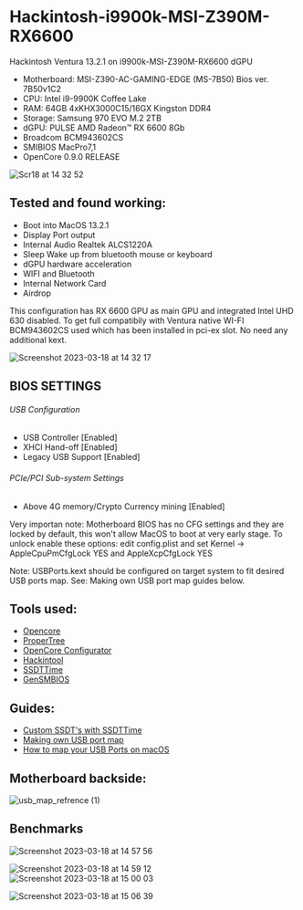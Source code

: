 # Hackintosh-i9900k-MSI-Z390M-RX6600
Hackintosh Ventura 13.2.1 on i9900k-MSI-Z390M-RX6600 dGPU


- Motherboard: MSI-Z390-AC-GAMING-EDGE (MS-7B50) Bios ver. 7B50v1C2
- CPU: Intel i9-9900K Coffee Lake  
- RAM: 64GB 4xKHX3000C15/16GX Kingston DDR4
- Storage: Samsung 970 EVO M.2 2TB  
- dGPU: PULSE AMD Radeon™ RX 6600 8Gb
- Broadcom BCM943602CS
- SMIBIOS MacPro7,1
- OpenCore 0.9.0 RELEASE



![Scr18 at 14 32 52](https://user-images.githubusercontent.com/7040503/226106431-2620d418-8a50-4db1-9529-4af5d2b9a527.png)

## Tested and found working:
- Boot into MacOS 13.2.1
- Display Port output
- Internal Audio Realtek ALCS1220A
- Sleep Wake up from bluetooth mouse or keyboard
- dGPU hardware acceleration
- WIFI and Bluetooth  
- Internal Network Card
- Airdrop

This configuration has RX 6600 GPU as main GPU and integrated Intel UHD 630 disabled. 
To get full compatibily with Ventura native WI-FI BCM943602CS used which has been installed in pci-ex slot. No need any additional kext.

![Screenshot 2023-03-18 at 14 32 17](https://user-images.githubusercontent.com/7040503/226106759-9b80bdb5-0877-4bf9-a69c-f2dc9afecfff.png)




## BIOS SETTINGS
###### USB Configuration
- USB Controller [Enabled]
- XHCI Hand-off [Enabled]
- Legacy USB Support [Enabled]

###### PCIe/PCI Sub-system Settings
- Above 4G memory/Crypto Currency mining [Enabled]

Very importan note: Motherboard BIOS has no CFG settings and they are locked by default, this won't allow MacOS to boot at very early stage. To unlock enable these options: edit config.plist and set Kernel -> AppleCpuPmCfgLock YES and AppleXcpCfgLock YES 


Note: USBPorts.kext should be configured on target system to fit desired USB ports map. See: Making own USB port map guides below.



## Tools used:
- [Opencore](https://dortania.github.io/OpenCore-Install-Guide/) 
- [ProperTree](https://github.com/corpnewt/ProperTree)
- [OpenCore Configurator](https://mackie100projects.altervista.org/download-opencore-configurator/)
- [Hackintool](https://github.com/headkaze/Hackintool)
- [SSDTTime](https://github.com/corpnewt/SSDTTime)
- [GenSMBIOS](https://github.com/corpnewt/GenSMBIOS)

## Guides:
- [Custom SSDT's with SSDTTime](https://www.tonymacx86.com/threads/custom-ssdts-using-corpnewts-ssdttime.318976/)
- [Making own USB port map](https://www.tonymacx86.com/threads/the-new-beginners-guide-to-usb-port-configuration.286553/#post-2029768)
- [How to map your USB Ports on macOS](https://elitemacx86.com/threads/how-to-map-your-usb-ports-on-macos.581/)

## Motherboard backside:
![usb_map_refrence (1)](https://user-images.githubusercontent.com/7040503/190871487-0bde8041-faaf-4d50-8f83-18f75b65ba53.png)

## Benchmarks
![Screenshot 2023-03-18 at 14 57 56](https://user-images.githubusercontent.com/7040503/226112181-a9183f0e-0d81-4d21-bb5d-ac47009aac9f.png)

![Screenshot 2023-03-18 at 14 59 12](https://user-images.githubusercontent.com/7040503/226112197-311d5c85-76cf-4a80-bfae-cf848025d088.png)
![Screenshot 2023-03-18 at 15 00 03](https://user-images.githubusercontent.com/7040503/226112205-c9d79f7a-43fa-4f22-b8dc-c7cd4c6cfda8.png)


![Screenshot 2023-03-18 at 15 06 39](https://user-images.githubusercontent.com/7040503/226112137-116bccad-b83b-4fa5-aa64-5f28f0229e5b.png)
